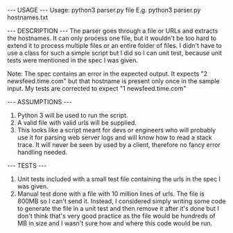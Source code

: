 --- USAGE ---
Usage: python3 parser.py file
E.g. python3 parser.py hostnames.txt

--- DESCRIPTION ---
The parser goes through a file or URLs and extracts the hostnames. It can only process one file, but it wouldn't be too hard to extend it to process multiple files or an entire folder of files. I didn't have to use a class for such a simple script but I did so I can unit test, because unit tests were mentioned in the spec I was given.

Note: The spec contains an error in the expected output. It expects "2 newsfeed.time.com" but that hostname is present only once in the sample input. My tests are corrected to expect "1 newsfeed.time.com"

--- ASSUMPTIONS ---
1. Python 3 will be used to run the script.
2. A valid file with valid urls will be supplied.
3. This looks like a script meant for devs or engineers who will probably use it for parsing web server logs and will know how to read a stack trace. It will never be seen by used by a client, therefore no fancy error handling needed.

--- TESTS ---
1. Unit tests included with a small test file containing the urls in the spec I was given.
2. Manual test done with a file with 10 million lines of urls. The file is 800MB so I can't send it. Instead, I considered simply writing some code to generate the file in a unit test and then remove it after it's done but I don't think that's very good practice as the file would be hundreds of MB in size and I wasn't sure how and where this code would be run.